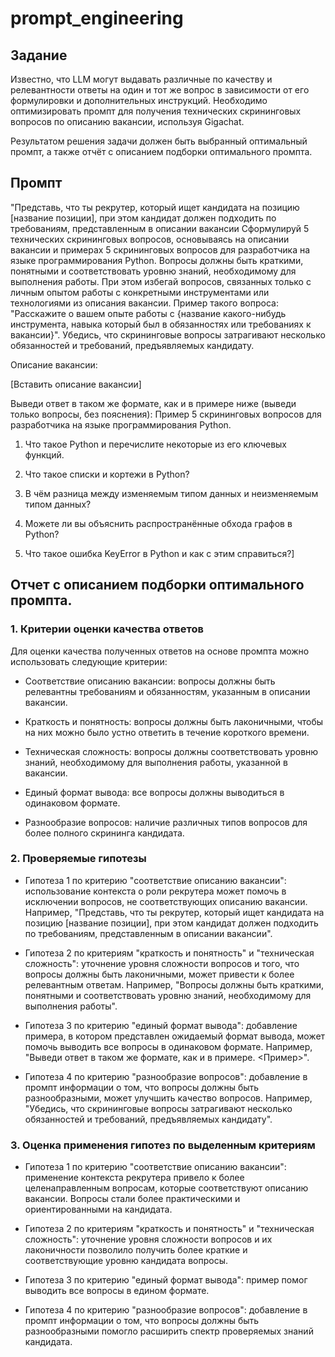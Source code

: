 # prompt_engineering

## Задание

Известно, что LLM могут выдавать различные по качеству и релевантности ответы на один и тот же вопрос в зависимости от его формулировки и дополнительных инструкций. Необходимо оптимизировать промпт для получения технических скрининговых вопросов по описанию вакансии, используя Gigachat.

Результатом решения задачи должен быть выбранный оптимальный промпт, а также отчёт с описанием подборки оптимального промпта.

## Промпт

"Представь, что ты рекрутер, который ищет кандидата на позицию [название позиции], при этом кандидат должен подходить по требованиям, представленным в описании вакансии Сформулируй 5 технических скрининговых вопросов, основываясь на описании вакансии и примерах 5 скрининговых вопросов для разработчика на языке программирования Python. Вопросы должны быть краткими, понятными и соответствовать уровню знаний, необходимому для выполнения работы. При этом избегай вопросов, связанных только с личным опытом работы с конкретными инструментами или технологиями из описания вакансии. Пример такого вопроса: "Расскажите о вашем опыте работы с {название какого-нибудь инструмента, навыка который был в обязанностях или требованиях к вакансии}". Убедись, что скрининговые вопросы затрагивают несколько обязанностей и требований, предъявляемых кандидату. 

Описание вакансии: 

[Вставить описание вакансии] 

Выведи ответ в таком же формате, как и в примере ниже (выведи только вопросы, без пояснения):
Пример 5 скрининговых вопросов для разработчика на языке программирования Python. 

1. Что такое Python и перечислите некоторые из его ключевых функций. 

2. Что такое cписки и кортежи в Python? 

3. В чём разница между изменяемым типом данных и неизменяемым типом данных? 

4. Можете ли вы объяснить распространённые обхода графов в Python? 

5. Что такое ошибка KeyError в Python и как с этим справиться?]

## Отчет с описанием подборки оптимального промпта.

### 1. Критерии оценки качества ответов 

Для оценки качества полученных ответов на основе промпта можно использовать следующие критерии: 

- Соответствие описанию вакансии: вопросы должны быть релевантны требованиям и обязанностям, указанным в описании вакансии. 

- Краткость и понятность: вопросы должны быть лаконичными, чтобы на них можно было устно ответить в течение короткого времени. 

- Техническая сложность: вопросы должны соответствовать уровню знаний, необходимому для выполнения работы, указанной в вакансии. 

- Единый формат вывода: все вопросы должны выводиться в одинаковом формате.

- Разнообразие вопросов: наличие различных типов вопросов для более полного скрининга кандидата. 

### 2. Проверяемые гипотезы 

- Гипотеза 1 по критерию "соответствие описанию вакансии": использование контекста о роли рекрутера может помочь в исключении вопросов, не соответствующих описанию вакансии. Например, "Представь, что ты рекрутер, который ищет кандидата на позицию [название позиции], при этом кандидат должен подходить по требованиям, представленным в описании вакансии". 

- Гипотеза 2 по критериям "краткость и понятность" и "техническая сложность": уточнение уровня сложности вопросов и того, что вопросы должны быть лаконичными, может привести к более релевантным ответам. Например, "Вопросы должны быть краткими, понятными и соответствовать уровню знаний, необходимому для выполнения работы".

- Гипотеза 3 по критерию "единый формат вывода": добавление примера, в котором представлен ожидаемый формат вывода, может помочь выводить все вопросы в одинаковом формате. Например, "Выведи ответ в таком же формате, как и в примере. <Пример>".

- Гипотеза 4 по критерию "разнообразие вопросов": добавление в промпт информации о том, что вопросы должны быть разнообразными, может улучшить качество вопросов. Например, "Убедись, что скрининговые вопросы затрагивают несколько обязанностей и требований, предъявляемых кандидату".

### 3. Оценка применения гипотез по выделенным критериям 

- Гипотеза 1 по критерию "соответствие описанию вакансии": применение контекста рекрутера привело к более целенаправленным вопросам, которые соответствуют описанию вакансии. Вопросы стали более практическими и ориентированными на кандидата. 

- Гипотеза 2 по критериям "краткость и понятность" и "техническая сложность": уточнение уровня сложности вопросов и их лаконичности позволило получить более краткие и соответствующие уровню кандидата вопросы. 

- Гипотеза 3 по критерию "единый формат вывода": пример помог выводить все вопросы в едином формате. 

- Гипотеза 4 по критерию "разнообразие вопросов": добавление в промпт информации о том, что вопросы должны быть разнообразными помогло расширить спектр проверяемых знаний кандидата.
